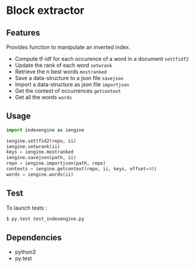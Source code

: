 # Block extractor

## Features

Provides function to manipulate an inverted index.

* Compute tf-idf for each occurence of a word in a document `settfidf2`
* Update the rank of each word `setwrank`
* Retrieve the n best words `mostranked`
* Save a data-structure to a json file `savejson`
* Import a data-structure as json file `importjson`
* Get the context of occurrences `getcontext`
* Get all the words `words`

## Usage

```python
import indexengine as iengine

iengine.settfid2(repo, ii)
iengine.setwrank(ii)
keys = iengine.mostranked
iengine.savejson(path, ii)
repo = iengine.importjson(path, repo)
contexts = iengine.getcontext(repo, ii, keys, offset=40)
words = iengine.words(ii)
```


## Test

To launch tests :

```bash
$ py.test test_indexengine.py
```

## Dependencies

* python3
* py.test
